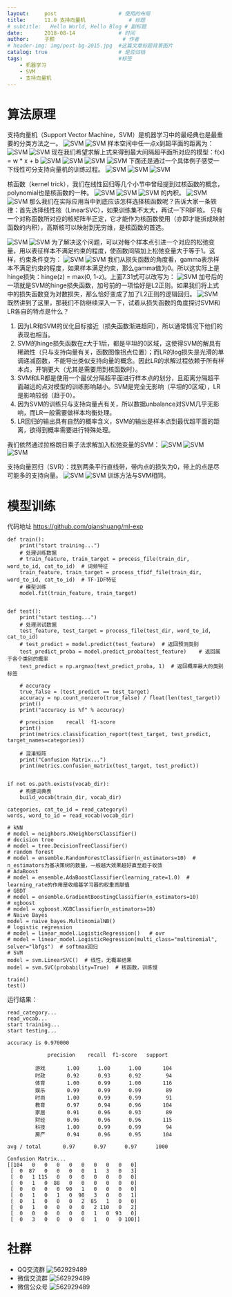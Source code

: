 ```yaml
---
layout:     post   				    # 使用的布局
title:      11.0 支持向量机 				# 标题 
# subtitle:   Hello World, Hello Blog # 副标题
date:       2018-08-14 				# 时间
author:     子颢 						# 作者
# header-img: img/post-bg-2015.jpg 	#这篇文章标题背景图片
catalog: true 						# 是否归档
tags:								#标签
    - 机器学习
    - SVM
    - 支持向量机
---
```


# 算法原理

支持向量机（Support Vector Machine，SVM）是机器学习中的最经典也是最重要的分类方法之一。
![SVM](/img/SVM-01.png)
![SVM](/img/SVM-02.png)
样本空间中任一点x到超平面的距离为：
![SVM](/img/SVM-03.png)
![SVM](/img/SVM-04.png)
现在我们希望求解上式来得到最大间隔超平面所对应的模型：f(x) = w * x + b
![SVM](/img/SVM-05.png)
![SVM](/img/SVM-06.png)
![SVM](/img/SVM-07.png)
![SVM](/img/SVM-10.png)
下面还是通过一个具体例子感受一下线性可分支持向量机的训练过程。
![SVM](/img/SVM-11.png)
![SVM](/img/SVM-12.png)
![SVM](/img/SVM-13.png)

核函数（kernel trick），我们在线性回归等几个小节中曾经提到过核函数的概念，polynomial也是核函数的一种。
![SVM](/img/SVM-08.png)
![SVM](/img/SVM-23.png)
![SVM](/img/SVM-24.png)
的内积。
![SVM](/img/SVM-25.png)
![SVM](/img/SVM-09.png)
那么我们在实际应用当中到底应该怎样选择核函数呢？告诉大家一条铁律：首先选择线性核（LinearSVC），如果训练集不太大，再试一下RBF核。
只有一个对称函数所对应的核矩阵半正定，它才能作为核函数使用（亦即才能拆成映射函数的内积），高斯核可以映射到无穷维，是核函数的首选。

![SVM](/img/SVM-14.png)
![SVM](/img/SVM-15.png)
为了解决这个问题，可以对每个样本点引进一个对应的松弛变量，用以表征样本不满足约束的程度，使函数间隔加上松弛变量大于等于1。这样，约束条件变为：
![SVM](/img/SVM-16.png)
![SVM](/img/SVM-17.png)
我们从损失函数的角度看，gamma表示样本不满足约束的程度，如果样本满足约束，那么gamma值为0。所以这实际上是hinge损失：hinge(z) = max(0, 1-z)。上面7.31式可以改写为：
![SVM](/img/SVM-18.png)
加号后的一项就是SVM的hinge损失函数，加号前的一项恰好是L2正则。如果我们将上式中的损失函数变为对数损失，那么恰好变成了加了L2正则的逻辑回归。
![SVM](/img/SVM-22.png)
既然讲到了这里，那我们不防继续深入一下，试着从损失函数的角度探讨SVM和LR各自的特点是什么？
1. 因为LR和SVM的优化目标接近（损失函数渐进趋同），所以通常情况下他们的表现也相当。
2. SVM的hinge损失函数在z大于1后，都是平坦的0区域，这使得SVM的解具有稀疏性（只与支持向量有关，函数图像拐点位置）；而LR的log损失是光滑的单调递减函数，不能导出类似支持向量的概念。因此LR的求解过程依赖于所有样本点，开销更大（尤其是需要用到核函数时）。
3. SVM和LR都是使用一个最优分隔超平面进行样本点的划分，且距离分隔超平面越远的点对模型的训练影响越小。SVM是完全无影响（平坦的0区域），LR是影响较弱（趋于0）。
4. 因为SVM的训练只与支持向量点有关，所以数据unbalance对SVM几乎无影响，而LR一般需要做样本均衡处理。
5. LR回归的输出具有自然的概率含义，SVM的输出是样本点到最优超平面的距离，欲得到概率需要进行特殊处理。

我们依然通过拉格朗日乘子法求解加入松弛变量的SVM：
![SVM](/img/SVM-19.png)
![SVM](/img/SVM-20.png)
![SVM](/img/SVM-21.png)

支持向量回归（SVR）：找到两条平行直线带，带内点的损失为0，带上的点是尽可能多的支持向量。
![SVM](/img/SVM-26.png)
![SVM](/img/SVM-27.png)
训练方法与SVM相同。

# 模型训练

代码地址 <a href="https://github.com/qianshuang/ml-exp" target="_blank">https://github.com/qianshuang/ml-exp</a>

```
def train():
    print("start training...")
    # 处理训练数据
    # train_feature, train_target = process_file(train_dir, word_to_id, cat_to_id)  # 词频特征
    train_feature, train_target = process_tfidf_file(train_dir, word_to_id, cat_to_id)  # TF-IDF特征
    # 模型训练
    model.fit(train_feature, train_target)


def test():
    print("start testing...")
    # 处理测试数据
    test_feature, test_target = process_file(test_dir, word_to_id, cat_to_id)
    # test_predict = model.predict(test_feature)  # 返回预测类别
    test_predict_proba = model.predict_proba(test_feature)    # 返回属于各个类别的概率
    test_predict = np.argmax(test_predict_proba, 1)  # 返回概率最大的类别标签

    # accuracy
    true_false = (test_predict == test_target)
    accuracy = np.count_nonzero(true_false) / float(len(test_target))
    print()
    print("accuracy is %f" % accuracy)

    # precision    recall  f1-score
    print()
    print(metrics.classification_report(test_target, test_predict, target_names=categories))

    # 混淆矩阵
    print("Confusion Matrix...")
    print(metrics.confusion_matrix(test_target, test_predict))


if not os.path.exists(vocab_dir):
    # 构建词典表
    build_vocab(train_dir, vocab_dir)

categories, cat_to_id = read_category()
words, word_to_id = read_vocab(vocab_dir)

# kNN
# model = neighbors.KNeighborsClassifier()
# decision tree
# model = tree.DecisionTreeClassifier()
# random forest
# model = ensemble.RandomForestClassifier(n_estimators=10)  # n_estimators为基决策树的数量，一般越大效果越好直至趋于收敛
# AdaBoost
# model = ensemble.AdaBoostClassifier(learning_rate=1.0)  # learning_rate的作用是收缩基学习器的权重贡献值
# GBDT
# model = ensemble.GradientBoostingClassifier(n_estimators=10)
# xgboost
# model = xgboost.XGBClassifier(n_estimators=10)
# Naive Bayes
model = naive_bayes.MultinomialNB()
# logistic regression
# model = linear_model.LogisticRegression()   # ovr
# model = linear_model.LogisticRegression(multi_class="multinomial", solver="lbfgs")  # softmax回归
# SVM
model = svm.LinearSVC()  # 线性，无概率结果
model = svm.SVC(probability=True)  # 核函数，训练慢

train()
test()
```
运行结果：
```
read_category...
read_vocab...
start training...
start testing...

accuracy is 0.970000

             precision    recall  f1-score   support

         游戏       1.00      1.00      1.00       104
         时政       0.92      0.93      0.92        94
         体育       1.00      0.99      1.00       116
         娱乐       0.99      0.99      0.99        89
         时尚       1.00      0.99      0.99        91
         教育       0.97      0.94      0.96       104
         家居       0.91      0.96      0.93        89
         财经       0.96      0.96      0.96       115
         科技       1.00      0.99      0.99        94
         房产       0.94      0.96      0.95       104

avg / total       0.97      0.97      0.97      1000

Confusion Matrix...
[[104   0   0   0   0   0   0   0   0   0]
 [  0  87   0   0   0   0   1   3   0   3]
 [  0   1 115   0   0   0   0   0   0   0]
 [  0   1   0  88   0   0   0   0   0   0]
 [  0   0   0   0  90   1   0   0   0   0]
 [  0   1   0   1   0  98   3   0   0   1]
 [  0   1   0   0   0   2  85   1   0   0]
 [  0   1   0   0   0   0   2 110   0   2]
 [  0   0   0   0   0   0   1   0  93   0]
 [  0   3   0   0   0   0   1   0   0 100]]
```

# 社群

- QQ交流群
	![562929489](/img/qq_ewm.png)
- 微信交流群
	![562929489](/img/wx_ewm.png)
- 微信公众号
	![562929489](/img/wxgzh_ewm.png)